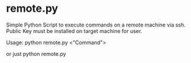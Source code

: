 # remote.py

Simple Python Script to execute commands on a remote machine via ssh. Public Key must be installed on target machine for user.

Usage: python remote.py <IP address> <user name> <"Command"> 

or just python remote.py
